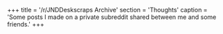 +++
title = '/r/JNDDeskscraps Archive'
section = 'Thoughts'
caption = 'Some posts I made on a private subreddit shared between me and some friends.'
+++